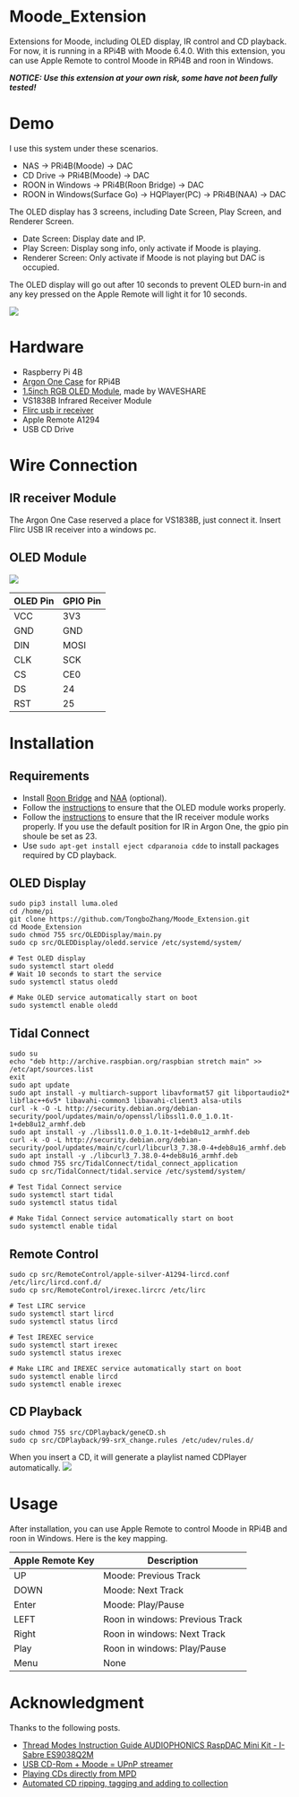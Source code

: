 # Moode_Extension
Extensions for Moode, including OLED display, IR control and CD playback.
For now, it is running in a RPi4B with Moode 6.4.0.
With this extension, you can use Apple Remote to control Moode in RPi4B and roon in Windows.

***NOTICE: Use this extension at your own risk, some have not been fully tested!***

# Demo
I use this system under these scenarios.

- NAS -> PRi4B(Moode) -> DAC
- CD Drive -> PRi4B(Moode) -> DAC
- ROON in Windows -> PRi4B(Roon Bridge) -> DAC
- ROON in Windows(Surface Go) -> HQPlayer(PC) -> PRi4B(NAA) -> DAC

The OLED display has 3 screens, including Date Screen, Play Screen, and Renderer Screen.
- Date Screen: Display date and IP.
- Play Screen: Display song info, only activate if Moode is playing.
- Renderer Screen: Only activate if Moode is not playing but DAC is occupied.

The OLED display will go out after 10 seconds to prevent OLED burn-in and any key pressed on the Apple Remote will light it for 10 seconds.

![](./doc/Demo.jpg)

# Hardware
- Raspberry Pi 4B
- [Argon One Case](https://www.argon40.com/catalog/product/view/id/52/s/argon-one-raspberry-pi-4-case) for RPi4B
- [1.5inch RGB OLED Module](http://www.waveshare.net/wiki/1.5inch_RGB_OLED_Module), made by WAVESHARE
- VS1838B Infrared Receiver Module
- [Flirc usb ir receiver](https://flirc.tv/support/flirc-usb)
- Apple Remote A1294
- USB CD Drive

# Wire Connection

## IR receiver Module
The Argon One Case reserved a place for VS1838B, just connect it.
Insert Flirc USB IR receiver into a windows pc.

## OLED Module
![](./doc/OLED.jpg)


|OLED Pin|GPIO Pin|
|-|-|
|VCC|3V3|
|GND|GND|
|DIN|MOSI|
|CLK|SCK|
|CS|CE0|
|DS|24|
|RST|25|

# Installation
## Requirements
- Install [Roon Bridge](http://kb.roonlabs.com/LinuxInstall) and [NAA](https://www.signalyst.eu/bins/naa/images/) (optional).
- Follow the [instructions](http://www.waveshare.net/wiki/1.5inch_RGB_OLED_Module) to ensure that the OLED module works properly.
- Follow the [instructions](https://stackoverflow.com/questions/57437261/setup-ir-remote-control-using-lirc-for-the-raspberry-pi-rpi) to ensure that the IR receiver module works properly. If you use the default position for IR in Argon One, the gpio pin shoule be set as 23.
- Use `sudo apt-get install eject cdparanoia cdde` to install packages required by CD playback.

## OLED Display
```
sudo pip3 install luma.oled
cd /home/pi
git clone https://github.com/TongboZhang/Moode_Extension.git
cd Moode_Extension
sudo chmod 755 src/OLEDDisplay/main.py
sudo cp src/OLEDDisplay/oledd.service /etc/systemd/system/

# Test OLED display
sudo systemctl start oledd
# Wait 10 seconds to start the service
sudo systemctl status oledd

# Make OLED service automatically start on boot
sudo systemctl enable oledd
```

## Tidal Connect
```
sudo su
echo "deb http://archive.raspbian.org/raspbian stretch main" >> /etc/apt/sources.list
exit
sudo apt update
sudo apt install -y multiarch-support libavformat57 git libportaudio2* libflac++6v5* libavahi-common3 libavahi-client3 alsa-utils
curl -k -O -L http://security.debian.org/debian-security/pool/updates/main/o/openssl/libssl1.0.0_1.0.1t-1+deb8u12_armhf.deb
sudo apt install -y ./libssl1.0.0_1.0.1t-1+deb8u12_armhf.deb
curl -k -O -L http://security.debian.org/debian-security/pool/updates/main/c/curl/libcurl3_7.38.0-4+deb8u16_armhf.deb
sudo apt install -y ./libcurl3_7.38.0-4+deb8u16_armhf.deb
sudo chmod 755 src/TidalConnect/tidal_connect_application
sudo cp src/TidalConnect/tidal.service /etc/systemd/system/

# Test Tidal Connect service
sudo systemctl start tidal
sudo systemctl status tidal

# Make Tidal Connect service automatically start on boot
sudo systemctl enable tidal
```

## Remote Control
```
sudo cp src/RemoteControl/apple-silver-A1294-lircd.conf /etc/lirc/lircd.conf.d/
sudo cp src/RemoteControl/irexec.lircrc /etc/lirc

# Test LIRC service
sudo systemctl start lircd
sudo systemctl status lircd

# Test IREXEC service
sudo systemctl start irexec
sudo systemctl status irexec

# Make LIRC and IREXEC service automatically start on boot
sudo systemctl enable lircd
sudo systemctl enable irexec
```

## CD Playback

```
sudo chmod 755 src/CDPlayback/geneCD.sh
sudo cp src/CDPlayback/99-srX_change.rules /etc/udev/rules.d/
```

When you insert a CD, it will generate a playlist named CDPlayer automatically.
![](./doc/CDPlayer.jpg)

# Usage
After installation, you can use Apple Remote to control Moode in RPi4B and roon in Windows.
Here is the key mapping.

|Apple Remote Key|Description|
|-|-|
|UP|Moode: Previous Track|
|DOWN|Moode: Next Track|
|Enter|Moode: Play/Pause|
|LEFT|Roon in windows: Previous Track|
|Right|Roon in windows: Next Track|
|Play|Roon in windows: Play/Pause|
|Menu|None|

# Acknowledgment
Thanks to the following posts.
- [Thread Modes Instruction Guide AUDIOPHONICS RaspDAC Mini Kit - I-Sabre ES9038Q2M](http://moodeaudio.org/forum/showthread.php?tid=664)
- [USB CD-Rom + Moode = UPnP streamer](http://moodeaudio.org/forum/showthread.php?tid=1830)
- [Playing CDs directly from MPD](https://forum.volumio.org/playing-cds-directly-from-mpd-t2411.html)
- [Automated CD ripping, tagging and adding to collection](http://moodeaudio.org/forum/showthread.php?tid=1670)